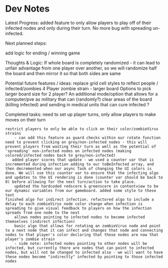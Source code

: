 #  Dev Notes

Latest Progress:
       added feature to only allow players to play off of their infected nodes and only during their turn. No more bug with spreading un-infected.

Next planned steps:
    
   add logic for ending / winning game
    
    
    
Thoughts & Logic:
    If whole board is completely randomized - it can lead to unfair advantage from one player over another, so we will randomize half the board and then mirror it so that both sides are same
    
Potential future features / ideas:
    replace grid cell styles to reflect people / infected/zombies 
    4 Player zombie strain - larger board
    Options to pick larger board size for 2 player?
    An additional mode/option that allows for a computer/pve as military that can (randomly?) clear areas of the board (killing infected) and sending in medical units that can cure infected ?

Completed tasks:
    need to set up player turns, only allow players to make moves on their turn
  
    restrict players to only be able to click on their color/zombieVirus strains
        - can add this feature as guard checks within our rotate function
    need to prevent clicking on grey/non-infected nodes - this will prevent players from wasting their turn as well as the potential of 'spreading' non-infected nodes on infected nodes (making colored/infected nodes back to grey/non-infected)
       added player scores that update - we used a counter var that is incremented during infection adding to our toBeInfected array, and then decremented when our async Task of changing the UI colors is done. We will use this counter var to ensure that the infecting algo and updates to the UI rendering is done (counter var should be back to 0) before allowing for the next turn/action to take place. 
        updated the hardcoded redscore & greenscore in contentview to be our dynamic variables from our gameboard. added some style to these text
    finished algo for indirect infection. refactored algo to include a delay to each zombieVirus node color change when infection is spreading to give visual feedback to players on how the infection spreads from one node to the next
        allows nodes pointing to infected nodes to become infected themselves (indirect infection)
        basic algo that allows for rotating an zombieVirus node and point to a next node that it can infect and changes that node and connecting nodes to that player's color declaring that those nodes are now that player's zombie strain
        - side note: infected nodes pointing to other nodes will be infected, but currently there are nodes that can point to infected nodes, but will not be changed to infected also - we will want to have these nodes become "indirectly" infected by pointing to those infected nodes
